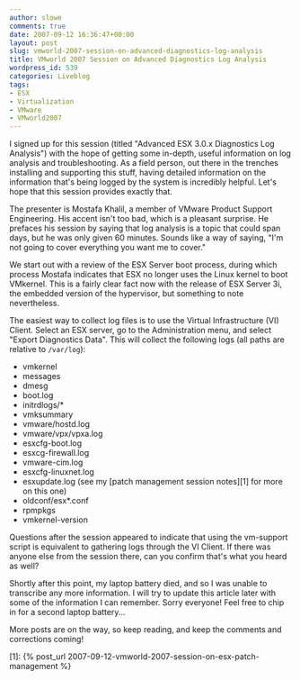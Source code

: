 ```yaml
---
author: slowe
comments: true
date: 2007-09-12 16:36:47+00:00
layout: post
slug: vmworld-2007-session-on-advanced-diagnostics-log-analysis
title: VMworld 2007 Session on Advanced Diagnostics Log Analysis
wordpress_id: 539
categories: Liveblog
tags:
- ESX
- Virtualization
- VMware
- VMworld2007
---
```


I signed up for this session (titled "Advanced ESX 3.0.x Diagnostics Log Analysis") with the hope of getting some in-depth, useful information on log analysis and troubleshooting. As a field person, out there in the trenches installing and supporting this stuff, having detailed information on the information that's being logged by the system is incredibly helpful. Let's hope that this session provides exactly that.

The presenter is Mostafa Khalil, a member of VMware Product Support Engineering. His accent isn't too bad, which is a pleasant surprise. He prefaces his session by saying that log analysis is a topic that could span days, but he was only given 60 minutes. Sounds like a way of saying, "I'm not going to cover everything you want me to cover."

We start out with a review of the ESX Server boot process, during which process Mostafa indicates that ESX no longer uses the Linux kernel to boot VMkernel. This is a fairly clear fact now with the release of ESX Server 3i, the embedded version of the hypervisor, but something to note nevertheless.

The easiest way to collect log files is to use the Virtual Infrastructure (VI) Client. Select an ESX server, go to the Administration menu, and select "Export Diagnostics Data". This will collect the following logs (all paths are relative to `/var/log`):

* vmkernel
* messages
* dmesg
* boot.log
* initrdlogs/*
* vmksummary
* vmware/hostd.log
* vmware/vpx/vpxa.log
* esxcfg-boot.log
* esxcg-firewall.log
* vmware-cim.log
* esxcfg-linuxnet.log
* esxupdate.log (see my [patch management session notes][1] for more on this one)
* oldconf/esx*.conf
* rpmpkgs
* vmkernel-version

Questions after the session appeared to indicate that using the vm-support script is equivalent to gathering logs through the VI Client. If there was anyone else from the session there, can you confirm that's what you heard as well?

Shortly after this point, my laptop battery died, and so I was unable to transcribe any more information. I will try to update this article later with some of the information I can remember. Sorry everyone! Feel free to chip in for a second laptop battery...

More posts are on the way, so keep reading, and keep the comments and corrections coming!

[1]: {% post_url 2007-09-12-vmworld-2007-session-on-esx-patch-management %}
